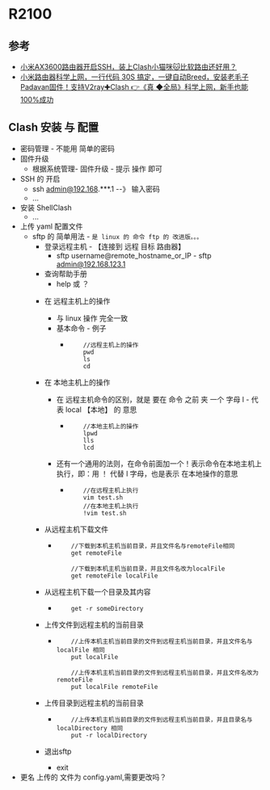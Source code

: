 # R2100
## 参考
  * [小米AX3600路由器开启SSH，装上Clash小猫咪🐱比软路由还好用？](https://www.youtube.com/watch?v=V_3lMAvxLvQ)
  * [小米路由器科学上网，一行代码 30S 搞定，一键自动Breed，安装老毛子Padavan固件！支持V2ray✚Clash 👉《真 ◆全局》科学上网，新手也能 100%成功](https://www.youtube.com/watch?v=jBaMRhda4Dk)
## Clash 安装 与 配置
  * 密码管理 - 不能用 简单的密码
  * 固件升级
    + 根据系统管理- 固件升级 - 提示 操作 即可
  * SSH 的 开启
    + ssh admin@192.168.***.1 --》 输入密码
    + ...
  * 安装 ShellClash
    + ...
  * 上传 yaml 配置文件
    + sftp 的 简单用法 - `是 linux 的 命令 ftp 的 改进版。。。`
      - 登录远程主机 - 【连接到 远程 目标 路由器】
        * sftp username@remote_hostname_or_IP  - sftp admin@192.168.123.1
      - 查询帮助手册
        * help  或 ？
      + 在 远程主机上的操作
        * 与 linux 操作 完全一致
        * 基本命令 - 例子
          + ```
                //远程主机上的操作  
                pwd  
                ls  
                cd
            ```
      + 在 本地主机上的操作  
        * 在 远程主机命令的区别，就是 要在 命令 之前 夹 一个 字母 l - 代表 local 【本地】 的 意思
          + ```
                //本地主机上的操作  
                lpwd  
                lls  
                lcd 
            ```
        * 还有一个通用的法则，在命令前面加一个！表示命令在本地主机上执行，即：用 ！ 代替 l 字母，也是表示 在本地操作的意思
          + ```
                //在远程主机上执行  
                vim test.sh  
                //在本地主机上执行  
                !vim test.sh  
            ```
      + 从远程主机下载文件
        * ```
              //下载到本机主机当前目录，并且文件名与remoteFile相同  
              get remoteFile  
                
              //下载到本机主机当前目录，并且文件名改为localFile  
              get remoteFile localFile  
          ```
      + 从远程主机下载一个目录及其内容
        * ```
              get -r someDirectory  
          ```
      + 上传文件到远程主机的当前目录
        * ```
              //上传本机主机当前目录的文件到远程主机当前目录，并且文件名与 localFile 相同  
              put localFile
              
              //上传本机主机当前目录的文件到远程主机当前目录，并且文件名改为 remoteFile  
              put localFile remoteFile
          ```
      + 上传目录到远程主机的当前目录
        * ```
              //上传本机主机当前目录的文件到远程主机当前目录，并且目录名与 localDirectory 相同
              put -r localDirectory
          ```
          
      + 退出sftp
        * exit
  * 更名 上传的 文件为 config.yaml,需要更改吗？
